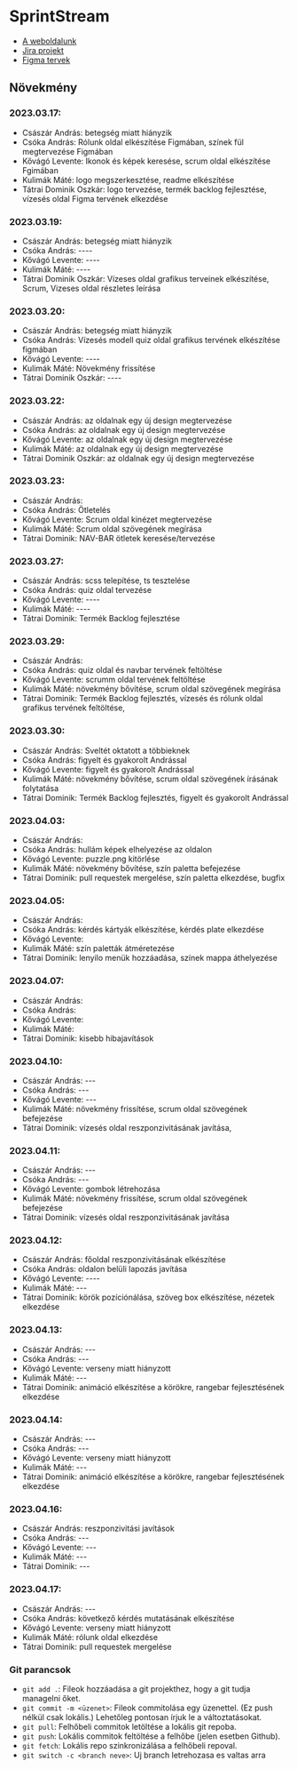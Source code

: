 # SprintStream

- [A weboldalunk]()
- [Jira projekt](https://wr0ngth3hu4.atlassian.net/jira/software/projects/SS/boards/1)
- [Figma tervek](https://www.figma.com/file/MeIG0eD5ExpYHBeo378DRo/Oldalak?node-id=0-1&t=O2bWlnu9SkUBEeEg-0)

## Növekmény
### 2023.03.17:
- Császár András: betegség miatt hiányzik
- Csóka András: Rólunk oldal elkészítése Figmában, színek fül megtervezése Figmában
- Kővágó Levente: Ikonok és képek keresése, scrum oldal elkészítése Fgimában
- Kulimák Máté: logo megszerkesztése, readme elkészítése
- Tátrai Dominik Oszkár: logo tervezése, termék backlog fejlesztése, vízesés oldal Figma tervének elkezdése

### 2023.03.19:
- Császár András: betegség miatt hiányzik
- Csóka András: ----
- Kővágó Levente: ----
- Kulimák Máté: ----
- Tátrai Dominik Oszkár: Vízeses oldal grafikus terveinek elkészítése, Scrum, Vizeses oldal részletes leírása

### 2023.03.20:
- Császár András: betegség miatt hiányzik
- Csóka András: Vízesés modell quiz oldal grafikus tervének elkészítése figmában
- Kővágó Levente: ----
- Kulimák Máté: Növekmény frissítése
- Tátrai Dominik Oszkár: ----

### 2023.03.22:
- Császár András: az oldalnak egy új design megtervezése
- Csóka András: az oldalnak egy új design megtervezése
- Kővágó Levente: az oldalnak egy új design megtervezése
- Kulimák Máté: az oldalnak egy új design megtervezése
- Tátrai Dominik Oszkár: az oldalnak egy új design megtervezése

### 2023.03.23:
- Császár András: 
- Csóka András: Ötletelés
- Kővágó Levente: Scrum oldal kinézet megtervezése
- Kulimák Máté: Scrum oldal szövegének megírása
- Tátrai Dominik: NAV-BAR ötletek keresése/tervezése

### 2023.03.27:
- Császár András: scss telepítése, ts tesztelése
- Csóka András: quiz oldal tervezése
- Kővágó Levente: ----
- Kulimák Máté: ----
- Tátrai Dominik: Termék Backlog fejlesztése

### 2023.03.29:
- Császár András: 
- Csóka András: quiz oldal és navbar tervének feltöltése
- Kővágó Levente: scrumm oldal tervének feltöltése
- Kulimák Máté: növekmény bővítése, scrum oldal szövegének megírása
- Tátrai Dominik: Termék Backlog fejlesztés, vízesés és rólunk oldal grafikus tervének feltöltése,

### 2023.03.30:
- Császár András: Sveltét oktatott a többieknek
- Csóka András: figyelt és gyakorolt Andrással
- Kővágó Levente: figyelt és gyakorolt Andrással
- Kulimák Máté: növekmény bővítése, scrum oldal szövegének írásának folytatása
- Tátrai Dominik: Termék Backlog fejlesztés, figyelt és gyakorolt Andrással

### 2023.04.03:
- Császár András: 
- Csóka András: hullám képek elhelyezése az oldalon
- Kővágó Levente: puzzle.png kitörlése
- Kulimák Máté: növekmény bővítése, szín paletta befejezése
- Tátrai Dominik: pull requestek mergelése, szín paletta elkezdése, bugfix

### 2023.04.05:
- Császár András: 
- Csóka András: kérdés kártyák elkészítése, kérdés plate elkezdése
- Kővágó Levente: 
- Kulimák Máté: szín paletták átméretezése
- Tátrai Dominik: lenyilo menük hozzáadása, színek mappa áthelyezése

### 2023.04.07:
- Császár András: 
- Csóka András: 
- Kővágó Levente: 
- Kulimák Máté: 
- Tátrai Dominik: kisebb hibajavítások

### 2023.04.10:
- Császár András: ---
- Csóka András: ---
- Kővágó Levente: ---
- Kulimák Máté: növekmény frissítése, scrum oldal szövegének befejezése
- Tátrai Dominik: vízesés oldal reszponzivitásának javítása, 

### 2023.04.11:
- Császár András: ---
- Csóka András: ---
- Kővágó Levente: gombok létrehozása
- Kulimák Máté: növekmény frissítése, scrum oldal szövegének befejezése
- Tátrai Dominik: vízesés oldal reszponzivitásának javítása

### 2023.04.12:
- Császár András: főoldal reszponzivitásának elkészítése
- Csóka András: oldalon belüli lapozás javítása
- Kővágó Levente: ----
- Kulimák Máté: ---
- Tátrai Dominik: körök pozíciónálása, szöveg box elkészítése, nézetek elkezdése

### 2023.04.13:
- Császár András: ---
- Csóka András: ---
- Kővágó Levente: verseny miatt hiányzott
- Kulimák Máté: ---
- Tátrai Dominik: animáció elkészítése a körökre, rangebar fejlesztésének elkezdése

### 2023.04.14:
- Császár András: ---
- Csóka András: ---
- Kővágó Levente: verseny miatt hiányzott
- Kulimák Máté: ---
- Tátrai Dominik: animáció elkészítése a körökre, rangebar fejlesztésének elkezdése

### 2023.04.16:
- Császár András: reszponzivitási javítások
- Csóka András: ---
- Kővágó Levente: ---
- Kulimák Máté: ---
- Tátrai Dominik: ---

### 2023.04.17:
- Császár András: ---
- Csóka András: következő kérdés mutatásának elkészítése
- Kővágó Levente: verseny miatt hiányzott
- Kulimák Máté: rólunk oldal elkezdése
- Tátrai Dominik: pull requestek mergelése

### Git parancsok
- `git add .`: Fileok hozzáadása a git projekthez, hogy a git tudja managelni őket.
- `git commit -m <üzenet>`: Fileok commitolása egy üzenettel. (Ez push nélkül csak lokális.) Lehetőleg pontosan írjuk le a változtatásokat.
- `git pull`: Felhőbeli commitok letöltése a lokális git repoba.
- `git push`: Lokális commitok feltöltése a felhőbe (jelen esetben Github).
- `git fetch`: Lokális repo szinkronizálása a felhőbeli repoval.
- `git switch -c <branch neve>`: Uj branch letrehozasa es valtas arra 
